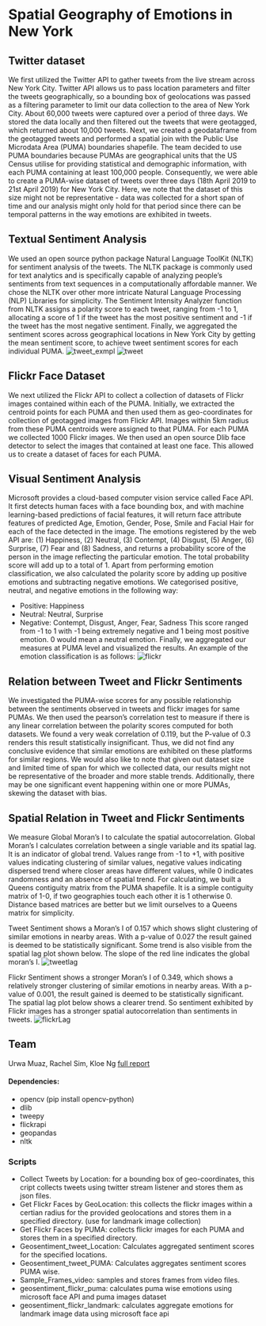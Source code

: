 # Spatial Geography of Emotions in New York

## Twitter dataset
We first utilized the Twitter API to gather tweets from the live stream across New York City. Twitter API allows us to pass location parameters and filter the tweets geographically, so a bounding box of geolocations was passed as a filtering parameter to limit our data collection to the area of New York City. About 60,000 tweets were captured over a period of three days. We stored the data locally and then filtered out the tweets that were geotagged, which returned about 10,000 tweets. Next, we created a geodataframe from the geotagged tweets and performed a spatial join with the Public Use Microdata Area (PUMA) boundaries shapefile. The team decided to use PUMA boundaries because PUMAs are geographical units that the US Census utilise for providing statistical and demographic information, with each PUMA containing at least 100,000 people.  Consequently, we were able to create a PUMA-wise dataset of tweets over three days (18th April 2019 to 21st April 2019)  for New York City. Here, we note that the dataset of this size might not be representative - data was collected for a short span of time and our analysis might only hold for that period since there can be temporal patterns in the way emotions are exhibited in tweets. 

## Textual Sentiment Analysis
We used an open source python package Natural Language ToolKit (NLTK) for sentiment analysis of the tweets. The NLTK package is commonly used for text analytics and is specifically capable of analyzing people’s sentiments from text sequences in a computationally affordable manner. We chose the NLTK over other more intricate Natural Language Processing (NLP) Libraries for simplicity. The Sentiment Intensity Analyzer function from NLTK assigns a polarity score to each tweet, ranging from -1 to 1, allocating a score of 1 if the tweet has the most positive sentiment and -1 if the tweet has the most negative sentiment. Finally, we aggregated the sentiment scores across geographical locations in New York City by getting the mean sentiment score, to achieve tweet sentiment scores for each individual PUMA.
![tweet_exmpl](exampleTweet.png)
![tweet](tweetsentiment.png)


## Flickr Face Dataset 
We next utilized the Flickr API to collect a collection of datasets of Flickr images contained within each of the PUMA. Initially, we extracted the centroid points for each PUMA and then used them as geo-coordinates for collection of geotagged images from Flickr API. Images within 5km radius from these PUMA centroids were assigned to that PUMA. For each PUMA we collected 1000 Flickr images. We then used an open source Dlib face detector to select the images that contained at least one face. This allowed us to create a dataset of faces for each PUMA.

## Visual Sentiment Analysis
Microsoft provides a cloud-based computer vision service called Face API. It first detects human faces with a face bounding box, and with machine learning-based predictions of facial features, it will return face attribute features of predicted Age, Emotion, Gender, Pose, Smile and Facial Hair for each of the face detected in the image. The emotions registered by the web API are: (1) Happiness, (2) Neutral, (3) Contempt, (4) Disgust, (5) Anger, (6) Surprise, (7) Fear and (8) Sadness, and returns a probability score of the person in the image reflecting the particular emotion. The total probability score will add up to a total of 1. Apart from performing emotion classification, we also calculated the polarity score by adding up positive emotions and subtracting negative emotions. We categorised positive, neutral, and negative emotions in the following way:
- Positive: Happiness
- Neutral: Neutral, Surprise
- Negative: Contempt, Disgust, Anger, Fear, Sadness
This score ranged from -1 to 1 with -1 being extremely negative and 1 being most positive emotion. 0 would mean a neutral emotion. Finally, we aggregated our measures at PUMA level and visualized the results. An example of the emotion classification is as follows:
![flickr](flickr.png)

## Relation between Tweet and Flickr Sentiments
We investigated the PUMA-wise scores for any possible relationship between the sentiments observed in tweets and flickr images for same PUMAs. We then used the pearson’s correlation test to measure if there is any linear correlation between the polarity scores computed for both datasets. We found a very weak correlation of 0.119, but the P-value of 0.3 renders this result statistically insignificant. Thus, we did not find any conclusive evidence that similar emotions are exhibited on these platforms for similar regions. We would also like to note that given out dataset size and limited time of span for which we collected data, our results might not be representative of the broader and more stable trends. Additionally, there may be one significant event happening within one or more PUMAs, skewing the dataset with bias. 

## Spatial Relation in Tweet and Flickr Sentiments
We measure Global Moran’s I to calculate the spatial autocorrelation. Global Moran’s I calculates correlation between a single variable and its spatial lag. It is an indicator of global trend. Values range from -1 to +1, with positive values indicating clustering of similar values, negative values indicating dispersed trend where closer areas have different values, while 0 indicates randomness and an absence of spatial trend. For calculating, we built a Queens contiguity matrix from the PUMA shapefile. It is a simple contiguity matrix of 1-0, if two geographies touch each other it is 1 otherwise 0. Distance based matrices are better but we limit ourselves to a Queens matrix for simplicity.

Tweet Sentiment shows a Moran’s I of 0.157 which shows slight clustering of similar emotions in nearby areas. With a p-value of 0.027 the result gained is deemed to be statistically significant. Some trend is also visible from the spatial lag plot shown below. The slope of the red line indicates the global moran’s I.
![tweetlag](twitterLag.png)

Flickr Sentiment shows a stronger Moran’s I of 0.349, which shows a relatively stronger  clustering of similar emotions in nearby areas. With a p-value of 0.001, the result gained is deemed to be statistically significant. The spatial lag plot below shows a clearer trend. So sentiment exhibited by Flickr images has a stronger spatial autocorrelation than sentiments in tweets.
![flickrLag](flickrLag.png)

## Team
Urwa Muaz, Rachel Sim, Kloe Ng
[full report](https://github.com/muaz-urwa/Emotional-Geography-using-Computer-Vision-and-NLP/blob/master/Emotional%20Geography%20of%20Newyork.pdf)

#### Dependencies:

- opencv (pip install opencv-python)
- dlib
- tweepy
- flickrapi
- geopandas
- nltk

### Scripts
- Collect Tweets by Location: for a bounding box of geo-coordinates, this cript collects tweets using twitter stream listener and stores them as json files.
- Get  Flickr Faces by GeoLocation: this collects the flickr images within a certian radius for the provided geolocations and stores them in a specified directory. (use for landmark image collection)
- Get  Flickr Faces by PUMA: collects flickr images for each PUMA and stores them in a specified directory.
- Geosentiment_tweet_Location: Calculates aggregated sentiment scores for the specified locations.
- Geosentiment_tweet_PUMA: Calculates aggregates sentiment scores PUMA wise. 
- Sample_Frames_video: samples and stores frames from video files.
- geosentiment_flickr_puma: calculates puma wise emotions using microsoft face API and puma images dataset
- geosentiment_flickr_landmark: calculates aggregate emotions for landmark image data using microsoft face api
